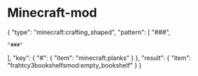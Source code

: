 # Minecraft-mod

{
  "type": "minecraft:crafting_shaped",
  "pattern": [
    "###",

    "###"
  ],
  "key": {
    "#": {
      "item": "minecraft:planks"
    }
  },
  "result": {
    "item": "frahtcy3bookshelfsmod:empty_bookshelf"
  }
}
